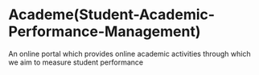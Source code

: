 # Academe(Student-Academic-Performance-Management)

An online portal which provides online academic activities through which we aim to measure student performance
